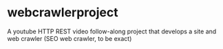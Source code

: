 # webcrawlerproject
A youtube HTTP REST video follow-along project that develops a site and web crawler (SEO web crawler, to be exact)
